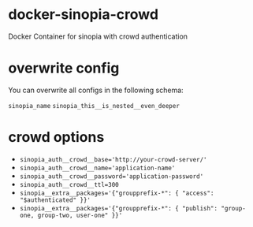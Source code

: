 # docker-sinopia-crowd
Docker Container for sinopia with crowd authentication

# overwrite config

You can overwrite all configs in the following schema:

`sinopia_name`
`sinopia_this__is_nested__even_deeper`

# crowd options

 - `sinopia_auth__crowd__base='http://your-crowd-server/'`
 - `sinopia_auth__crowd__name='application-name'`
 - `sinopia_auth__crowd__password='application-password'`
 - `sinopia_auth__crowd__ttl=300`
 - `sinopia__extra__packages='{"groupprefix-*": { "access": "$authenticated" }}'`
 - `sinopia__extra__packages='{"groupprefix-*": { "publish": "group-one, group-two, user-one" }}'`
